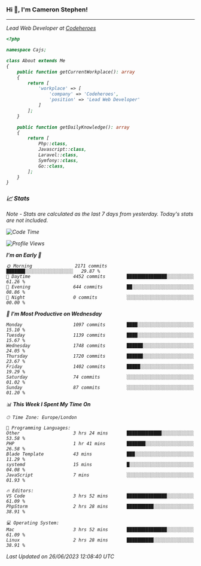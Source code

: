 ### Hi 👋, I'm Cameron Stephen!
<hr>
<p><em>Lead Web Developer at <a href="https://codeheroes.co.uk">Codeheroes</a></p>


```php
<?php

namespace Cajs;

class About extends Me
{
    public function getCurrentWorkplace(): array
    {
        return [
            'workplace' => [
                'company' => 'Codeheroes',
                'position' => 'Lead Web Developer'
            ]
        ];
    }

    public function getDailyKnowledge(): array
    {
        return [
            Php::class,
            Javascript::class,
            Laravel::class,
            Symfony::class,
            Go::class,
        ];
    }
}
```

### 📈 Stats
<p><em>Note - Stats are calculated as the last 7 days from yesterday. Today's stats are not included.</em></p>


<!--START_SECTION:waka-->
![Code Time](http://img.shields.io/badge/Code%20Time-3%2C415%20hrs%2043%20mins-blue)

![Profile Views](http://img.shields.io/badge/Profile%20Views-0-blue)

**I'm an Early 🐤** 

```text
🌞 Morning                2171 commits        ███████░░░░░░░░░░░░░░░░░░   29.87 % 
🌆 Daytime                4452 commits        ███████████████░░░░░░░░░░   61.26 % 
🌃 Evening                644 commits         ██░░░░░░░░░░░░░░░░░░░░░░░   08.86 % 
🌙 Night                  0 commits           ░░░░░░░░░░░░░░░░░░░░░░░░░   00.00 % 
```
📅 **I'm Most Productive on Wednesday** 

```text
Monday                   1097 commits        ████░░░░░░░░░░░░░░░░░░░░░   15.10 % 
Tuesday                  1139 commits        ████░░░░░░░░░░░░░░░░░░░░░   15.67 % 
Wednesday                1748 commits        ██████░░░░░░░░░░░░░░░░░░░   24.05 % 
Thursday                 1720 commits        ██████░░░░░░░░░░░░░░░░░░░   23.67 % 
Friday                   1402 commits        █████░░░░░░░░░░░░░░░░░░░░   19.29 % 
Saturday                 74 commits          ░░░░░░░░░░░░░░░░░░░░░░░░░   01.02 % 
Sunday                   87 commits          ░░░░░░░░░░░░░░░░░░░░░░░░░   01.20 % 
```


📊 **This Week I Spent My Time On** 

```text
🕑︎ Time Zone: Europe/London

💬 Programming Languages: 
Other                    3 hrs 24 mins       █████████████░░░░░░░░░░░░   53.58 % 
PHP                      1 hr 41 mins        ███████░░░░░░░░░░░░░░░░░░   26.58 % 
Blade Template           43 mins             ███░░░░░░░░░░░░░░░░░░░░░░   11.29 % 
systemd                  15 mins             █░░░░░░░░░░░░░░░░░░░░░░░░   04.08 % 
JavaScript               7 mins              ░░░░░░░░░░░░░░░░░░░░░░░░░   01.93 % 

🔥 Editors: 
VS Code                  3 hrs 52 mins       ███████████████░░░░░░░░░░   61.09 % 
PhpStorm                 2 hrs 28 mins       ██████████░░░░░░░░░░░░░░░   38.91 % 

💻 Operating System: 
Mac                      3 hrs 52 mins       ███████████████░░░░░░░░░░   61.09 % 
Linux                    2 hrs 28 mins       ██████████░░░░░░░░░░░░░░░   38.91 % 
```


 Last Updated on 26/06/2023 12:08:40 UTC
<!--END_SECTION:waka-->
